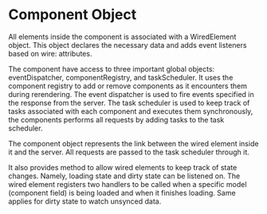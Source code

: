 # Component Object

All elements inside the component is associated with a WiredElement object. This object declares the necessary data and adds event listeners based on wire: attributes.

The component have access to three important global objects: eventDispatcher, componentRegistry, and taskScheduler. It uses the component registry to add or remove components as it encounters them during rerendering. The event dispatcher is used to fire events specified in the response from the server. The task scheduler is used to keep track of tasks associated with each component and executes them synchronously, the components performs all requests by adding tasks to the task scheduler.

The component object represents the link between the wired element inside it and the server. All requests are passed to the task scheduler through it.

It also provides method to allow wired elements to keep track of state changes. Namely, loading state and dirty state can be listened on. The wired element registers two handlers to be called when a specific model (component field) is being loaded and when it finishes loading. Same applies for dirty state to watch unsynced data.